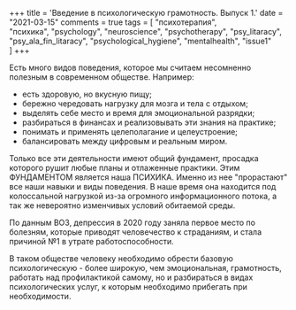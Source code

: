 +++
title = 'Введение в психологическую грамотность. Выпуск 1.'
date = "2021-03-15"
comments = true
tags = [
    "психотерапия",    
    "психика",
    "psychology", 
    "neuroscience", 
    "psychotherapy",
    "psy_litaracy",
    "psy_ala_fin_litaracy",
    "psychological_hygiene",
    "mentalhealth",
    "issue1"    
]
+++  

Есть много видов поведения, которое мы считаем несомненно полезным в современном обществе. Например:

- есть здоровую, но вкусную пищу;
- бережно чередовать нагрузку для мозга и тела с отдыхом;
- выделять себе место и время для эмоциональной разрядки;
- разбираться в финансах и реализовывать эти знания на практике;
- понимать и применять целеполагание и целеустроение;
- балансировать между цифровым и реальным миром.

Только все эти деятельности имеют общий фундамент, просадка которого рушит любые планы и отлаженные практики. Этим ФУНДАМЕНТОМ является наша ПСИХИКА. Именно из нее "прорастают" все наши навыки и виды поведения. В наше время она находится под колоссальной нагрузкой из-за огромного информационного потока, а так же невероятно изменчивых условий обитаемой среды.

По данным ВОЗ, депрессия в 2020 году заняла первое место по болезням, которые приводят человечество к страданиям, и стала причиной №1 в утрате работоспособности.

 В таком обществе человеку необходимо обрести базовую психологическую - более широкую, чем эмоциональная, грамотность, работать над профилактикой самому, но и разбираться в видах психологических услуг, к которым необходимо прибегать при необходимости.
